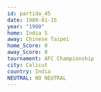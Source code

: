 ```yaml
---
id: partido_45
date: 1980-01-15
year: "1980"
home: India S
away: Chinese Taipei
home_Score: 0
away_Score: 0
tournament: AFC Championship
city: Calicut
country: India
NEUTRAL: NO NEUTRAL
---
```


